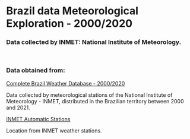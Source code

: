 # **Brazil data Meteorological Exploration - 2000/2020**

### Data collected by INMET: National Institute of Meteorology.

<br>

### **Data obtained from:**

[Complete Brazil Weather Database - 2000/2020](https://www.kaggle.com/gbofrc/complete-brazil-weather-database-20002020)

Data collected by meteorological stations of the National Institute of Meteorology - INMET, distributed in the Brazilian territory between 2000 and 2021.

[INMET Automatic Stations](https://portal.inmet.gov.br/paginas/catalogoaut)

Location from INMET weather stations.